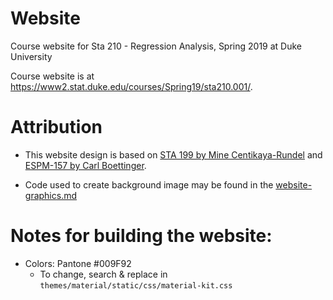 # Website
Course website for Sta 210 - Regression Analysis, Spring 2019 at Duke University

Course website is at https://www2.stat.duke.edu/courses/Spring19/sta210.001/.

# Attribution

- This website design is based on [STA 199 by Mine Centikaya-Rundel](https://www2.stat.duke.edu/courses/Spring18/Sta199/) and [ESPM-157 by Carl Boettinger](https://espm-157.carlboettiger.info/).

- Code used to create background image may be found in the [website-graphics.md](website-graphics.md)

# Notes for building the website:

- Colors: Pantone #009F92
  - To change, search & replace in `themes/material/static/css/material-kit.css`
